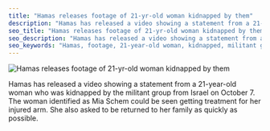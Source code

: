 ```yaml
---
title: "Hamas releases footage of 21-yr-old woman kidnapped by them"
description: "Hamas has released a video showing a statement from a 21-year-old woman who was kidnapped by the militant group from Israel on October 7. The woman identified as Mia Schem could be seen getting treatment for her injured arm. She also asked to be returned to her family as quickly as possible."
seo_title: "Hamas releases footage of 21-yr-old woman kidnapped by them"
seo_description: "Hamas has released a video showing a statement from a 21-year-old woman who was kidnapped by the militant group from Israel on October 7. The woman identified as Mia Schem could be seen getting treatment for her injured arm. She also asked to be returned to her family as quickly as possible."
seo_keywords: "Hamas, footage, 21-year-old woman, kidnapped, militant group, Israel, Mia Schem, treatment, injured arm, family"
---
```


![Hamas releases footage of 21-yr-old woman kidnapped by them](https://static.inshorts.com/inshorts/images/v1/variants/jpg/m/2023/10_oct/17_tue/img_1697518426155_148.jpg)

Hamas has released a video showing a statement from a 21-year-old woman who was kidnapped by the militant group from Israel on October 7. The woman identified as Mia Schem could be seen getting treatment for her injured arm. She also asked to be returned to her family as quickly as possible.